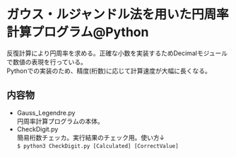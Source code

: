 # ガウス・ルジャンドル法を用いた円周率計算プログラム@Python  
反復計算により円周率を求める。正確な小数を実装するためDecimalモジュールで数値の表現を行っている。  
Pythonでの実装のため、精度(桁数)に応じて計算速度が大幅に長くなる。

## 内容物  
- Gauss_Legendre.py  
  円周率計算プログラムの本体。  
- CheckDigit.py  
  簡易桁数チェッカ。実行結果のチェック用。使い方↓  
  `$ python3 CheckDigit.py [Calculated] [CorrectValue]`
